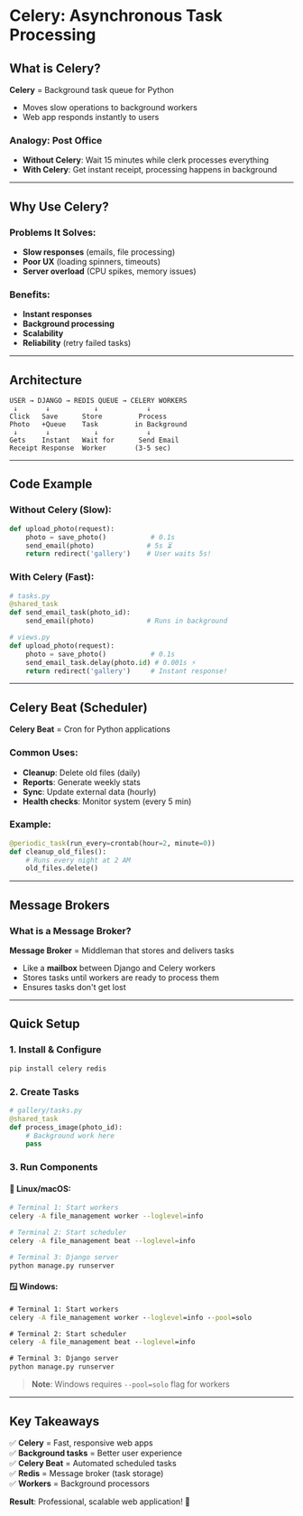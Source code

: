 # Celery: Asynchronous Task Processing

## What is Celery?

**Celery** = Background task queue for Python
- Moves slow operations to background workers
- Web app responds instantly to users

### Analogy: Post Office
- **Without Celery**: Wait 15 minutes while clerk processes everything
- **With Celery**: Get instant receipt, processing happens in background

---

## Why Use Celery?

### Problems It Solves:
- **Slow responses** (emails, file processing)
- **Poor UX** (loading spinners, timeouts)  
- **Server overload** (CPU spikes, memory issues)

### Benefits:
- **Instant responses**
- **Background processing** 
- **Scalability**
- **Reliability** (retry failed tasks)

---

## Architecture

```
USER → DJANGO → REDIS QUEUE → CELERY WORKERS
 ↓       ↓           ↓            ↓
Click   Save      Store         Process
Photo   +Queue    Task         in Background
 ↓       ↓           ↓            ↓
Gets    Instant   Wait for      Send Email
Receipt Response  Worker       (3-5 sec)
```

---

## Code Example

### Without Celery (Slow):
```python
def upload_photo(request):
    photo = save_photo()           # 0.1s
    send_email(photo)             # 5s ⏳
    return redirect('gallery')    # User waits 5s!
```

### With Celery (Fast):
```python
# tasks.py
@shared_task
def send_email_task(photo_id):
    send_email(photo)             # Runs in background

# views.py  
def upload_photo(request):
    photo = save_photo()           # 0.1s
    send_email_task.delay(photo.id) # 0.001s ⚡
    return redirect('gallery')     # Instant response!
```

---

## Celery Beat (Scheduler)

**Celery Beat** = Cron for Python applications

### Common Uses:
- **Cleanup**: Delete old files (daily)
- **Reports**: Generate weekly stats  
- **Sync**: Update external data (hourly)
- **Health checks**: Monitor system (every 5 min)

### Example:
```python
@periodic_task(run_every=crontab(hour=2, minute=0))
def cleanup_old_files():
    # Runs every night at 2 AM
    old_files.delete()
```

---

## Message Brokers

### What is a Message Broker?

**Message Broker** = Middleman that stores and delivers tasks
- Like a **mailbox** between Django and Celery workers
- Stores tasks until workers are ready to process them
- Ensures tasks don't get lost

---

## Quick Setup

### 1. Install & Configure
```bash
pip install celery redis
```

### 2. Create Tasks
```python
# gallery/tasks.py
@shared_task
def process_image(photo_id):
    # Background work here
    pass
```

### 3. Run Components

#### 🐧 **Linux/macOS:**
```bash
# Terminal 1: Start workers
celery -A file_management worker --loglevel=info

# Terminal 2: Start scheduler  
celery -A file_management beat --loglevel=info

# Terminal 3: Django server
python manage.py runserver
```

#### 🪟 **Windows:**
```cmd
# Terminal 1: Start workers
celery -A file_management worker --loglevel=info --pool=solo

# Terminal 2: Start scheduler  
celery -A file_management beat --loglevel=info

# Terminal 3: Django server
python manage.py runserver
```

> **Note**: Windows requires `--pool=solo` flag for workers

---

## Key Takeaways

✅ **Celery** = Fast, responsive web apps  
✅ **Background tasks** = Better user experience  
✅ **Celery Beat** = Automated scheduled tasks  
✅ **Redis** = Message broker (task storage)  
✅ **Workers** = Background processors  

**Result**: Professional, scalable web application! 🚀
